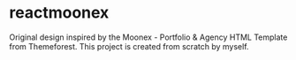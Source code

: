 # reactmoonex
Original design inspired by the Moonex - Portfolio &amp; Agency HTML Template from Themeforest. This project is created from scratch by myself.
